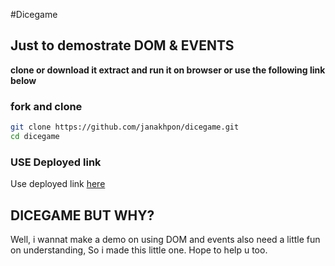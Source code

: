 #Dicegame

## Just to demostrate DOM & EVENTS

**clone or download it extract and run it on browser or use the following link below** 

### fork and clone

```sh
git clone https://github.com/janakhpon/dicegame.git
cd dicegame
```


### USE Deployed link
 Use deployed link [here](https://github.com/creationix/nvm#installation) 





## DICEGAME BUT WHY?

 Well, i wannat make a demo on using DOM and events also need a little fun on understanding, So i made this little one. Hope to help u too.


